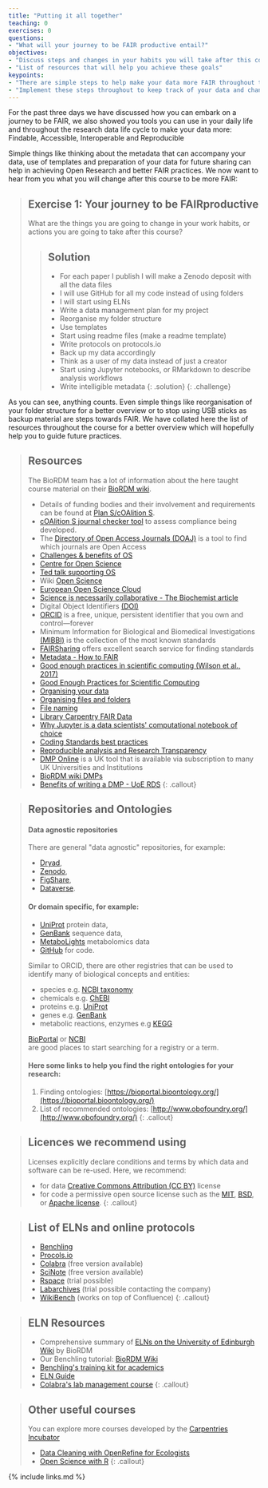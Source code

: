 ```yaml
---
title: "Putting it all together"
teaching: 0
exercises: 0
questions:
- "What will your journey to be FAIR productive entail?"
objectives:
- "Discuss steps and changes in your habits you will take after this course"
- "List of resources that will help you achieve these goals"
keypoints:
- "There are simple steps to help make your data more FAIR throughout the research data lifecycle"
- "Implement these steps throughout to keep track of your data and changes"
---
```


For the past three days we have discussed how you can embark on a journey to be FAIR,
we also showed you tools you can use in your daily life and throughout the research data 
life cycle to make your data more: Findable, Accessible, Interoperable and Reproducible

Simple things like thinking about the metadata that can accompany your data, use of 
templates and preparation of your data for future sharing can help in achieving Open Research
and better FAIR practices. We now want to hear from you what you will change after this
course to be more FAIR:

> ## Exercise 1: Your journey to be FAIRproductive
>
> What are the things you are going to change in your work habits, or actions you are going to take after this course?
>
>> ## Solution
>>
>> *  For each paper I publish I will make a Zenodo deposit with all the data files
>> *  I will use GitHub for all my code instead of using folders
>> *  I will start using ELNs
>> *  Write a data management plan for my project
>> *  Reorganise my folder structure
>> *  Use templates
>> *  Start using readme files (make a readme template)
>> *  Write protocols on protocols.io
>> *  Back up my data accordingly
>> *  Think as a user of my data instead of just a creator
>> *  Start using Jupyter notebooks, or RMarkdown to describe analysis workflows
>> *  Write intelligible metadata 
> {: .solution}
{: .challenge}

As you can see, anything counts. Even simple things like reorganisation of your folder
structure for a better overview or to stop using USB sticks as backup material are steps
towards FAIR. We have collated here the list of resources throughout the course for a 
better overview which will hopefully help you to guide future practices.

> ## Resources
> 
> The BioRDM team has a lot of information about the here taught course material on 
> their [BioRDM wiki](https://www.wiki.ed.ac.uk/display/RDMS/).
> 
> * Details of funding bodies and their involvement and requirements can be found
> at [Plan S/cOAlition S](https://www.coalition-s.org/plan-s-funders-implementation/). 
> * [cOAlition S journal checker tool](https://www.coalition-s.org/blog/unboxing-the-journal-checker-tool/) to assess 
> compliance being developed.
> * The [Directory of Open Access Journals (DOAJ)](https://doaj.org/) is a tool to find which journals are Open Access
> * [Challenges & benefits of OS](https://journals.plos.org/plosbiology/article?id=10.1371/journal.pbio.3000246)
> * [Centre for Open Science](https://www.cos.io/)
> * [Ted talk supporting OS](https://www.youtube.com/watch?v=c-bemNZ-IqA)
> * Wiki [Open Science](https://en.wikipedia.org/wiki/Open_science)
> * [European Open Science Cloud](https://www.eosc-hub.eu/open-science-info)
> * [Science is necessarily collaborative - The Biochemist article](https://portlandpress.com/biochemist/article/42/3/58/225220/Science-is-necessarily-collaborative)
> * Digital Object Identifiers [(DOI)](https://www.doi.org/)
> * [ORCID](https://orcid.org/) is a free, unique, persistent identifier that you own and control—forever
> * Minimum Information for Biological and Biomedical Investigations [(MIBBI)](https://fairsharing.org/collection/MIBBI) is the collection of the most known standards
> * [FAIRSharing](https://fairsharing.org/standards/) offers excellent search service for finding standards
> * [Metadata - How to FAIR](https://howtofair.dk/how-to-fair/metadata/)
> * [Good enough practices in scientific computing (Wilson et al., 2017)](https://doi.org/10.1371/journal.pcbi.1005510)
> * [Good Enough Practices for Scientific Computing](https://github.com/swcarpentry/good-enough-practices-in-scientific-computing)
> * [Organising your data](https://www.data.cam.ac.uk/data-management-guide/organising-your-data)
> * [Organising files and folders](https://www.wur.nl/en/Value-Creation-Cooperation/Collaborating-with-WUR-1/Organising-files-and-folders.htm)
> * [File naming](https://libguides.princeton.edu/c.php?g=102546&p=930626)
> * [Library Carpentry FAIR Data](https://librarycarpentry.org/lc-fair-research/05-reusable/index.html)
> * [Why Jupyter is a data scientists' computational notebook of choice](https://doi.org/10.1038/d41586-018-07196-1)
> * [Coding Standards best practices](https://www.browserstack.com/guide/coding-standards-best-practices)
> * [Reproducible analysis and Research Transparency](https://reproducible-analysis-workshop.readthedocs.io/en/latest/4.Jupyter-Notebook.html)
> * [DMP Online](https://dmponline.dcc.ac.uk/) is a UK tool that is available via subscription to many UK Universities and Institutions
> * [BioRDM wiki DMPs](https://www.wiki.ed.ac.uk/display/RDMS/Data+Management+Plans)
> * [Benefits of writing a DMP - UoE RDS](https://www.ed.ac.uk/information-services/research-support/research-data-service/before/benefits-of-writing-a-dmp)
{: .callout}

> ## Repositories and Ontologies
> #### Data agnostic repositories
> There are general "data agnostic" repositories, for example:
> * [Dryad](http://datadryad.org),
> * [Zenodo](http://zenodo.org),
> * [FigShare](http://figshare.com),
> * [Dataverse](http://thedata.org).
> 
> #### Or domain specific, for example:
> * [UniProt](https://www.uniprot.org/) protein data,
> * [GenBank](https://www.ncbi.nlm.nih.gov/genbank/) sequence data,
> * [MetaboLights](https://www.ebi.ac.uk/metabolights/) metabolomics data
> * [GitHub](https://github.com/) for code.
> 
> Similar to ORCID, there are other registries that can be used to identify many
> of biological concepts and entities:
> * species e.g. [NCBI taxonomy](https://www.ncbi.nlm.nih.gov/Taxonomy)
> * chemicals e.g. [ChEBI](https://www.ebi.ac.uk/chebi)
> * proteins e.g. [UniProt](https://www.uniprot.org/)
> * genes e.g. [GenBank](https://www.ncbi.nlm.nih.gov/genbank/)
> * metabolic reactions, enzymes e.g [KEGG](https://www.genome.jp/kegg/)
> 
> [BioPortal](https://bioportal.bioontology.org/) or
> [NCBI](https://www.ncbi.nlm.nih.gov/)  
> are good places to start searching for a registry or a term.
> 
> #### Here some links to help you find the right ontologies for your research:
> 
> 1. Finding ontologies: [https://bioportal.bioontology.org/](https://bioportal.bioontology.org/)
> 1. List of recommended ontologies: [http://www.obofoundry.org/](http://www.obofoundry.org/)
{: .callout}

> ## Licences we recommend using
> Licenses explicitly declare conditions and terms by which data and software can be re-used.
> Here, we recommend:
> * for data [Creative Commons Attribution (CC BY)](https://creativecommons.org/licenses/by/4.0/)
license
> * for code a permissive open source license such as the [MIT](https://opensource.org/licenses/MIT),
[BSD](https://opensource.org/licenses/BSD-2-Clause),
> or [Apache license](http://www.apache.org/licenses/).
{: .callout}

> ## List of ELNs and online protocols
> * [Benchling](https://www.benchling.com/) 
> * [Procols.io](https://www.protocols.io/)
> * [Colabra](https://www.colabra.app/) (free version available)
> * [SciNote](https://www.scinote.net/) (free version available)
> * [Rspace](https://www.researchspace.com/) (trial possible)
> * [Labarchives](https://www.labarchives.com/) (trial possible contacting the company)
> * [WikiBench](https://www.ed.ac.uk/information-services/research-support/research-data-service/during/open-research-tools/wikibench) (works on top of Confluence)
{: .callout}

> ## ELN Resources
> * Comprehensive summary of [ELNs on the University of Edinburgh Wiki](https://www.wiki.ed.ac.uk/pages/viewpage.action?pageId=463750271) by BioRDM
> * Our Benchling tutorial: [BioRDM Wiki](https://www.wiki.ed.ac.uk/display/RDMS/Benchling+%28quick%29+tutorial)
> * [Benchling's training kit for academics](https://help.benchling.com/en/collections/1608962-benchling-training-kit-for-academics)
> * [ELN Guide](https://www.scinote.net/electronic-lab-notebook-guide/)
> * [Colabra's lab management course](https://www.colabra.app/course/)
{: .callout}

> ## Other useful courses
> You can explore more courses developed by the [Carpentries Incubator](https://github.com/orgs/carpentries-incubator/repositories)
> 
> * [Data Cleaning with OpenRefine for Ecologists](https://datacarpentry.org/OpenRefine-ecology-lesson/)
> * [Open Science with R](https://carpentries-incubator.github.io/open-science-with-r/)
{: .callout}

{% include links.md %}

